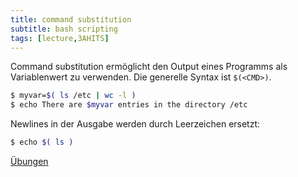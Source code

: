 ```yaml
---
title: command substitution
subtitle: bash scripting
tags: [lecture,3AHITS]
---
```




Command substitution ermöglicht den Output eines Programms als Variablenwert zu verwenden. Die generelle Syntax ist `$(<CMD>)`.

```sh
$ myvar=$( ls /etc | wc -l )
$ echo There are $myvar entries in the directory /etc 
```

Newlines in der Ausgabe werden durch Leerzeichen ersetzt:

```sh
$ echo $( ls )
```



[Übungen](04b_cmdsubst)

